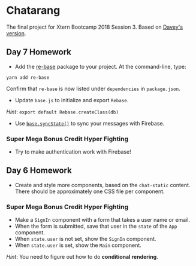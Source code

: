 # Chatarang

The final project for Xtern Bootcamp 2018 Session 3. Based on [Davey's version](https://github.com/xtbc18s3/chatarang).

## Day 7 Homework

* Add the [re-base](https://github.com/tylermcginnis/re-base) package to your project. At the command-line, type:

```shell
yarn add re-base
```

Confirm that `re-base` is now listed under `dependencies` in `package.json`.

* Update `base.js` to initialize and export `Rebase`.

_Hint_: `export default Rebase.createClass(db)`

* Use [`base.syncState()`](https://github.com/tylermcginnis/re-base#syncstateendpoint-options) to sync your messages with Firebase.

### Super Mega Bonus Credit Hyper Fighting

* Try to make authentication work with Firebase!

## Day 6 Homework

* Create and style more components, based on the `chat-static` content. There should be approximately one CSS file per component.

### Super Mega Bonus Credit Hyper Fighting

* Make a `SignIn` component with a form that takes a user name or email.
* When the form is submitted, save that user in the `state` of the `App` component.
* When `state.user` is not set, show the `SignIn` component.
* When `state.user` is set, show the `Main` component.

_Hint_: You need to figure out how to do **conditional rendering**.
